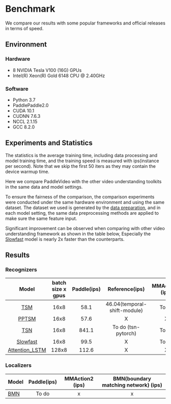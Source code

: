 # Benchmark

We compare our results with some popular frameworks and official releases in terms of speed.

## Environment

### Hardware

- 8 NVIDIA Tesla V100 (16G) GPUs
- Intel(R) Xeon(R) Gold 6148 CPU @ 2.40GHz

### Software

- Python 3.7
- PaddlePaddle2.0
- CUDA 10.1
- CUDNN 7.6.3
- NCCL 2.1.15
- GCC 8.2.0

## Experiments and Statistics
The statistics is the average training time, including data processing and model training time, and the training speed is measured with ips(instance per second). Note that we skip the first 50 iters as they may contain the device warmup time.

Here we compare PaddleVideo with the other video understanding toolkits in the same data and model settings.
 
To ensure the fairness of the comparison, the comparison experiments were conducted under the same hardware environment and using the same dataset. The dataset we used is generated by the [data preparation](../docs/en/k400.md), and in each model setting, the same data preprocessing methods are applied to make sure the same feature input.

Significant improvement can be observed when comparing with other video understanding framework as shown in the table below, Especially the [Slowfast](./model_zoo/recognition/slowfast.md) model is nearly 2x faster than the counterparts. 


## Results
### Recognizers

| Model | batch size x gpus | Paddle(ips) | Reference(ips) | MMAction2 (ips)  | PySlowFast (ips)|
| :------: | :-------------------:|:---------------:|:---------------: | :---------------:  |:---------------: |
| [TSM](../configs/recognition/tsm/tsm.yaml) | 16x8 | 58.1 | 46.04(temporal-shift-module) | To do | X |
| [PPTSM](../configs/recognition/tsm/pptsm.yaml) | 16x8 |  57.6 | X |    X   | X |
| [TSN](../configs/recognition/tsn/tsn.yaml) | 16x8 |  841.1 |  To do (tsn-pytorch) | To do | X | 
| [Slowfast](../configs/recogntion/slowfast/slowfast.yaml)| 16x8 | 99.5 | X | To do | 43.2 |
| [Attention_LSTM](../configs/recognition/attention_lstm/attention_lstm.yaml) |  128x8  | 112.6  | X | X | X |

### Localizers

| Model | Paddle(ips) |MMAction2 (ips) |BMN(boundary matching network) (ips)|
| :--- | :---------------: | :-------------------------------------: | :-------------------------------------: |
| [BMN](../configs/localization/bmn.yaml)  | To do | x | x |
